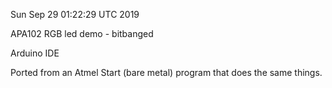 Sun Sep 29 01:22:29 UTC 2019

APA102 RGB led demo - bitbanged

Arduino IDE

Ported from an Atmel Start (bare metal) program that
does the same things.
